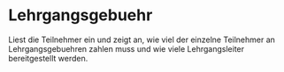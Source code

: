 # Lehrgangsgebuehr
Liest die Teilnehmer ein und zeigt an, wie viel der einzelne Teilnehmer an Lehrgangsgebuehren zahlen muss und wie viele Lehrgangsleiter bereitgestellt werden.
